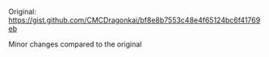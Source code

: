 Original: https://gist.github.com/CMCDragonkai/bf8e8b7553c48e4f65124bc6f41769eb

Minor changes compared to the original
